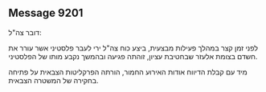 ## Message 9201

דובר צה"ל:

לפני זמן קצר במהלך פעילות מבצעית, ביצע כוח צה"ל ירי לעבר פלסטיני אשר עורר את חשדם בצומת אלעזר שבחטיבת עציון, זוהתה פגיעה ובהמשך נקבע מותו של הפלסטיני.

מיד עם קבלת הדיווח אודות האירוע החמור, הורתה הפרקליטות הצבאית על פתיחה בחקירה של המשטרה הצבאית.

